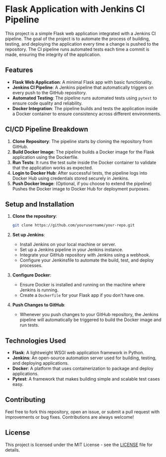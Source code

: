 # Flask Application with Jenkins CI Pipeline

This project is a simple Flask web application integrated with a Jenkins CI pipeline. The goal of the project is to automate the process of building, testing, and deploying the application every time a change is pushed to the repository. The CI pipeline runs automated tests each time a commit is made, ensuring the integrity of the application.

## Features

- **Flask Web Application**: A minimal Flask app with basic functionality.
- **Jenkins CI Pipeline**: A Jenkins pipeline that automatically triggers on every push to the GitHub repository.
- **Automated Testing**: The pipeline runs automated tests using `pytest` to ensure code quality and reliability.
- **Docker Integration**: The pipeline builds and tests the application inside a Docker container to ensure consistency across different environments.

## CI/CD Pipeline Breakdown

1. **Clone Repository**: The pipeline starts by cloning the repository from GitHub.
2. **Build Docker Image**: The pipeline builds a Docker image for the Flask application using the Dockerfile.
3. **Run Tests**: It runs the test suite inside the Docker container to validate that the application works as expected.
4. **Login to Docker Hub**: After successful tests, the pipeline logs into Docker Hub using credentials stored securely in Jenkins.
5. **Push Docker Image**: (Optional, if you choose to extend the pipeline) Pushes the Docker image to Docker Hub for deployment purposes.

## Setup and Installation

1. **Clone the repository**:
    ```bash
    git clone https://github.com/yourusername/your-repo.git
    ```

2. **Set up Jenkins**:
    - Install Jenkins on your local machine or server.
    - Set up a Jenkins pipeline in your Jenkins instance.
    - Integrate your GitHub repository with Jenkins using a webhook.
    - Configure your Jenkinsfile to automate the build, test, and deploy processes.

3. **Configure Docker**:
    - Ensure Docker is installed and running on the machine where Jenkins is running.
    - Create a `Dockerfile` for your Flask app if you don't have one.

4. **Push Changes to GitHub**:
    - Whenever you push changes to your GitHub repository, the Jenkins pipeline will automatically be triggered to build the Docker image and run tests.

## Technologies Used

- **Flask**: A lightweight WSGI web application framework in Python.
- **Jenkins**: An open-source automation server used for building, testing, and deploying applications.
- **Docker**: A platform that uses containerization to package and deploy applications.
- **Pytest**: A framework that makes building simple and scalable test cases easy.

## Contributing

Feel free to fork this repository, open an issue, or submit a pull request with improvements or bug fixes. Contributions are always welcome!

## License

This project is licensed under the MIT License - see the [LICENSE](LICENSE) file for details.

